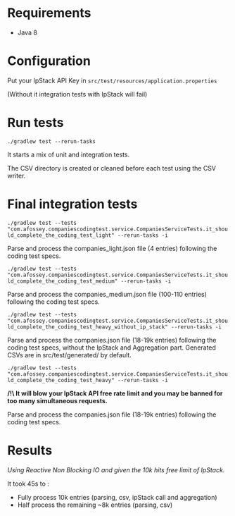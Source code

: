 # Requirements

- Java 8

# Configuration

Put your IpStack API Key in
``src/test/resources/application.properties``

(Without it integration tests with IpStack will fail)

# Run tests

``./gradlew test --rerun-tasks``

It starts a mix of unit and integration tests.

The CSV directory is created or cleaned before each test using the CSV writer.

# Final integration tests

``
./gradlew test --tests "com.afossey.companiescodingtest.service.CompaniesServiceTests.it_should_complete_the_coding_test_light" --rerun-tasks -i
``

Parse and process the companies_light.json file (4 entries) following the coding test specs.


``
./gradlew test --tests "com.afossey.companiescodingtest.service.CompaniesServiceTests.it_should_complete_the_coding_test_medium" --rerun-tasks -i
``

Parse and process the companies_medium.json file (100-110 entries) following the coding test specs.


``
./gradlew test --tests "com.afossey.companiescodingtest.service.CompaniesServiceTests.it_should_complete_the_coding_test_heavy_without_ip_stack" --rerun-tasks -i
`` 

Parse and process the companies.json file (18-19k entries) following the coding test specs, without the IpStack and Aggregation part.
Generated CSVs are in src/test/generated/ by default.


``
./gradlew test --tests "com.afossey.companiescodingtest.service.CompaniesServiceTests.it_should_complete_the_coding_test_heavy" --rerun-tasks -i
`` 

__/!\ It will blow your IpStack API free rate limit and you may be banned for too many simultaneous requests.__

Parse and process the companies.json file (18-19k entries) following the coding test specs.

# Results

_Using Reactive Non Blocking IO and given the 10k hits free limit of IpStack._

It took 45s to :
* Fully process 10k entries (parsing, csv, ipStack call and aggregation)
* Half process the remaining ~8k entries (parsing, csv)





